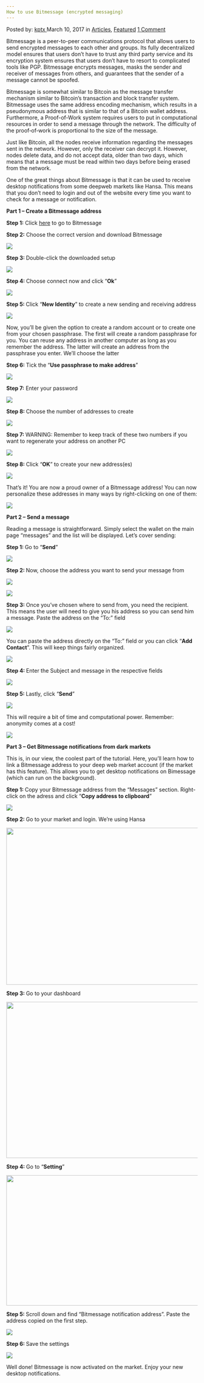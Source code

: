 ```yaml
---
How to use Bitmessage (encrypted messaging)
---
```

<article class="post-listing post-18531 post type-post status-publish format-standard has-post-thumbnail hentry category-articles category-deepdot-news tag-bitmessage tag-encrypted tag-messaging">
<div class="post-inner">
<p class="post-meta">
<span>Posted by: <a href="https://www.deepdotweb.com/author/kptx/" title="">kptx </a></span>
<span>March 10, 2017</span>
<span>in <a href="https://www.deepdotweb.com/category/articles/" rel="category tag">Articles</a>, <a href="https://www.deepdotweb.com/category/deepdot-news/" rel="category tag">Featured</a></span>
<span><a href="https://www.deepdotweb.com/2017/03/10/use-bitmessage-encrypted-messaging/#comments">1 Comment</a></span>
</p>
<div class="clear"></div>
<div class="entry">
<p>Bitmessage is a peer-to-peer communications protocol that allows users to send encrypted messages to each other and groups. Its fully decentralized model ensures that users don’t have to trust any third party service and its encryption system ensures that users don’t have to resort to complicated tools like PGP. Bitmessage encrypts messages, masks the sender and receiver of messages from others, and guarantees that the sender of a message cannot be spoofed.</p>
<p>Bitmessage is somewhat similar to Bitcoin as the message transfer mechanism similar to Bitcoin’s transaction and block transfer system. Bitmessage uses the same address encoding mechanism, which results in a pseudonymous address that is similar to that of a Bitcoin wallet address. Furthermore, a Proof-of-Work system requires users to put in computational resources in order to send a message through the network. The difficulty of the proof‐of‐work is proportional to the size of the message.</p>
<p>Just like Bitcoin, all the nodes receive information regarding the messages sent in the network. However, only the receiver can decrypt it. However, nodes delete data, and do not accept data, older than two days, which means that a message must be read within two days before being erased from the network.</p>
<p>One of the great things about Bitmessage is that it can be used to receive desktop notifications from some deepweb markets like Hansa. This means that you don’t need to login and out of the website every time you want to check for a message or notification.</p>
<p><strong>Part 1 &#8211; Create a Bitmessage address</strong></p>
<p><strong>Step 1:</strong> Click <a href="https://bitmessage.org/">here</a> to go to Bitmessage</p>
<p><strong>Step 2:</strong> Choose the correct version and download Bitmessage</p>
<p><img class="wp-image-18541 aligncenter" src="https://www.deepdotweb.com/wp-content/uploads/2017/03/word-image-11.png" srcset="https://www.deepdotweb.com/wp-content/uploads/2017/03/word-image-11.png 1156w, https://www.deepdotweb.com/wp-content/uploads/2017/03/word-image-11-300x130.png 300w, https://www.deepdotweb.com/wp-content/uploads/2017/03/word-image-11-1024x444.png 1024w" sizes="(max-width: 1156px) 100vw, 1156px" /></p>
<p><strong>Step 3: </strong>Double-click the downloaded setup</p>
<p><img class="wp-image-18542 aligncenter" src="https://www.deepdotweb.com/wp-content/uploads/2017/03/word-image-12.png" srcset="https://www.deepdotweb.com/wp-content/uploads/2017/03/word-image-12.png 992w, https://www.deepdotweb.com/wp-content/uploads/2017/03/word-image-12-300x139.png 300w, https://www.deepdotweb.com/wp-content/uploads/2017/03/word-image-12-272x125.png 272w" sizes="(max-width: 992px) 100vw, 992px" /></p>
<p><strong>Step 4: </strong>Choose connect now and click “<strong>Ok</strong>”</p>
<p><img class="wp-image-18543 aligncenter" src="https://www.deepdotweb.com/wp-content/uploads/2017/03/word-image-13.png" srcset="https://www.deepdotweb.com/wp-content/uploads/2017/03/word-image-13.png 327w, https://www.deepdotweb.com/wp-content/uploads/2017/03/word-image-13-300x176.png 300w" sizes="(max-width: 327px) 100vw, 327px" /></p>
<p><strong>Step 5: </strong>Click “<strong>New Identity</strong>” to create a new sending and receiving address</p>
<p><img class="wp-image-18544 aligncenter" src="https://www.deepdotweb.com/wp-content/uploads/2017/03/word-image-14.png" srcset="https://www.deepdotweb.com/wp-content/uploads/2017/03/word-image-14.png 925w, https://www.deepdotweb.com/wp-content/uploads/2017/03/word-image-14-300x149.png 300w" sizes="(max-width: 925px) 100vw, 925px" /></p>
<p>Now, you’ll be given the option to create a random account or to create one from your chosen passphrase. The first will create a random passphrase for you. You can reuse any address in another computer as long as you remember the address. The latter will create an address from the passphrase you enter. We’ll choose the latter</p>
<p><strong>Step 6: </strong>Tick the “<strong>Use passphrase to make address</strong>”</p>
<p><img class="wp-image-18545 aligncenter" src="https://www.deepdotweb.com/wp-content/uploads/2017/03/word-image-15.png" srcset="https://www.deepdotweb.com/wp-content/uploads/2017/03/word-image-15.png 516w, https://www.deepdotweb.com/wp-content/uploads/2017/03/word-image-15-278x300.png 278w" sizes="(max-width: 516px) 100vw, 516px" /></p>
<p><strong>Step 7:</strong> Enter your password</p>
<p><img class="wp-image-18546 aligncenter" src="https://www.deepdotweb.com/wp-content/uploads/2017/03/word-image-16.png" srcset="https://www.deepdotweb.com/wp-content/uploads/2017/03/word-image-16.png 404w, https://www.deepdotweb.com/wp-content/uploads/2017/03/word-image-16-300x140.png 300w" sizes="(max-width: 404px) 100vw, 404px" /></p>
<p><strong>Step 8: </strong>Choose the number of addresses to create</p>
<p><img class="wp-image-18547 aligncenter" src="https://www.deepdotweb.com/wp-content/uploads/2017/03/word-image-17.png" srcset="https://www.deepdotweb.com/wp-content/uploads/2017/03/word-image-17.png 404w, https://www.deepdotweb.com/wp-content/uploads/2017/03/word-image-17-300x140.png 300w" sizes="(max-width: 404px) 100vw, 404px" /></p>
<p><strong>Step 7: </strong>WARNING: Remember to keep track of these two numbers if you want to regenerate your address on another PC</p>
<p><img class="wp-image-18548 aligncenter" src="https://www.deepdotweb.com/wp-content/uploads/2017/03/word-image-18.png" srcset="https://www.deepdotweb.com/wp-content/uploads/2017/03/word-image-18.png 404w, https://www.deepdotweb.com/wp-content/uploads/2017/03/word-image-18-300x140.png 300w" sizes="(max-width: 404px) 100vw, 404px" /></p>
<p><strong>Step 8: </strong>Click “<strong>OK</strong>” to create your new address(es)</p>
<p><img class="wp-image-18549 aligncenter" src="https://www.deepdotweb.com/wp-content/uploads/2017/03/word-image-19.png" srcset="https://www.deepdotweb.com/wp-content/uploads/2017/03/word-image-19.png 506w, https://www.deepdotweb.com/wp-content/uploads/2017/03/word-image-19-300x178.png 300w" sizes="(max-width: 506px) 100vw, 506px" /></p>
<p>That’s it! You are now a proud owner of a Bitmessage address! You can now personalize these addresses in many ways by right-clicking on one of them:</p>
<p><img class="wp-image-18550 aligncenter" src="https://www.deepdotweb.com/wp-content/uploads/2017/03/word-image-20.png" srcset="https://www.deepdotweb.com/wp-content/uploads/2017/03/word-image-20.png 913w, https://www.deepdotweb.com/wp-content/uploads/2017/03/word-image-20-300x147.png 300w" sizes="(max-width: 913px) 100vw, 913px" /></p>
<p><strong>Part 2 &#8211; Send a message</strong></p>
<p>Reading a message is straightforward. Simply select the wallet on the main page “messages” and the list will be displayed. Let’s cover sending:</p>
<p><strong>Step 1: </strong>Go to “<strong>Send</strong>”</p>
<p><img class="wp-image-18551 aligncenter" src="https://www.deepdotweb.com/wp-content/uploads/2017/03/word-image-21.png" srcset="https://www.deepdotweb.com/wp-content/uploads/2017/03/word-image-21.png 940w, https://www.deepdotweb.com/wp-content/uploads/2017/03/word-image-21-300x146.png 300w" sizes="(max-width: 940px) 100vw, 940px" /></p>
<p><strong>Step 2: </strong>Now, choose the address you want to send your message from</p>
<p><img class="wp-image-18552 aligncenter" src="https://www.deepdotweb.com/wp-content/uploads/2017/03/word-image-22.png" srcset="https://www.deepdotweb.com/wp-content/uploads/2017/03/word-image-22.png 927w, https://www.deepdotweb.com/wp-content/uploads/2017/03/word-image-22-300x150.png 300w, https://www.deepdotweb.com/wp-content/uploads/2017/03/word-image-22-660x330.png 660w" sizes="(max-width: 927px) 100vw, 927px" /></p>
<p><img class="wp-image-18553 aligncenter" src="https://www.deepdotweb.com/wp-content/uploads/2017/03/word-image-23.png" srcset="https://www.deepdotweb.com/wp-content/uploads/2017/03/word-image-23.png 927w, https://www.deepdotweb.com/wp-content/uploads/2017/03/word-image-23-300x148.png 300w" sizes="(max-width: 927px) 100vw, 927px" /></p>
<p><strong>Step 3: </strong>Once you’ve chosen where to send from, you need the recipient. This means the user will need to give you his address so you can send him a message. Paste the address on the “To:” field</p>
<p><img class="wp-image-18554 aligncenter" src="https://www.deepdotweb.com/wp-content/uploads/2017/03/word-image-24.png" srcset="https://www.deepdotweb.com/wp-content/uploads/2017/03/word-image-24.png 930w, https://www.deepdotweb.com/wp-content/uploads/2017/03/word-image-24-300x147.png 300w" sizes="(max-width: 930px) 100vw, 930px" /></p>
<p>You can paste the address directly on the “To:” field or you can click “<strong>Add Contact</strong>”. This will keep things fairly organized.</p>
<p><img class="wp-image-18555 aligncenter" src="https://www.deepdotweb.com/wp-content/uploads/2017/03/word-image-25.png" srcset="https://www.deepdotweb.com/wp-content/uploads/2017/03/word-image-25.png 936w, https://www.deepdotweb.com/wp-content/uploads/2017/03/word-image-25-300x150.png 300w, https://www.deepdotweb.com/wp-content/uploads/2017/03/word-image-25-660x330.png 660w" sizes="(max-width: 936px) 100vw, 936px" /></p>
<p><strong>Step 4: </strong>Enter the Subject and message in the respective fields</p>
<p><img class="wp-image-18556 aligncenter" src="https://www.deepdotweb.com/wp-content/uploads/2017/03/word-image-26.png" srcset="https://www.deepdotweb.com/wp-content/uploads/2017/03/word-image-26.png 938w, https://www.deepdotweb.com/wp-content/uploads/2017/03/word-image-26-300x147.png 300w" sizes="(max-width: 938px) 100vw, 938px" /></p>
<p><strong>Step 5: </strong>Lastly, click “<strong>Send</strong>”</p>
<p><img class="wp-image-18557 aligncenter" src="https://www.deepdotweb.com/wp-content/uploads/2017/03/word-image-27.png" srcset="https://www.deepdotweb.com/wp-content/uploads/2017/03/word-image-27.png 923w, https://www.deepdotweb.com/wp-content/uploads/2017/03/word-image-27-300x151.png 300w" sizes="(max-width: 923px) 100vw, 923px" /></p>
<p>This will require a bit of time and computational power. Remember: anonymity comes at a cost!</p>
<p><img class="wp-image-18558" src="https://www.deepdotweb.com/wp-content/uploads/2017/03/word-image-28.png" srcset="https://www.deepdotweb.com/wp-content/uploads/2017/03/word-image-28.png 381w, https://www.deepdotweb.com/wp-content/uploads/2017/03/word-image-28-300x18.png 300w" sizes="(max-width: 381px) 100vw, 381px" /></p>
<p><strong>Part 3 &#8211; Get Bitmessage notifications from dark markets</strong></p>
<p>This is, in our view, the coolest part of the tutorial. Here, you’ll learn how to link a Bitmessage address to your deep web market account (if the market has this feature). This allows you to get desktop notifications on Bimessage (which can run on the background).</p>
<p><strong>Step 1: </strong>Copy your Bitmessage address from the “Messages” section. Right-click on the adress and click “<strong>Copy address to clipboard</strong>”</p>
<p><img class="wp-image-18559 aligncenter" src="https://www.deepdotweb.com/wp-content/uploads/2017/03/word-image-29.png" srcset="https://www.deepdotweb.com/wp-content/uploads/2017/03/word-image-29.png 938w, https://www.deepdotweb.com/wp-content/uploads/2017/03/word-image-29-300x148.png 300w" sizes="(max-width: 938px) 100vw, 938px" /></p>
<p><strong>Step 2: </strong>Go to your market and login. We’re using Hansa</p>
<p><img class="wp-image-18560 aligncenter" src="https://www.deepdotweb.com/wp-content/uploads/2017/03/word-image-30.png" width="975" height="413" srcset="https://www.deepdotweb.com/wp-content/uploads/2017/03/word-image-30.png 1188w, https://www.deepdotweb.com/wp-content/uploads/2017/03/word-image-30-300x127.png 300w, https://www.deepdotweb.com/wp-content/uploads/2017/03/word-image-30-1024x434.png 1024w" sizes="(max-width: 975px) 100vw, 975px" /></p>
<p><strong>Step 3: </strong>Go to your dashboard</p>
<p><img class="wp-image-18561 aligncenter" src="https://www.deepdotweb.com/wp-content/uploads/2017/03/word-image-31.png" width="971" height="411" srcset="https://www.deepdotweb.com/wp-content/uploads/2017/03/word-image-31.png 1188w, https://www.deepdotweb.com/wp-content/uploads/2017/03/word-image-31-300x127.png 300w, https://www.deepdotweb.com/wp-content/uploads/2017/03/word-image-31-1024x434.png 1024w" sizes="(max-width: 971px) 100vw, 971px" /></p>
<p><strong>Step 4: </strong>Go to “<strong>Setting</strong>”</p>
<p><img class="wp-image-18562 aligncenter" src="https://www.deepdotweb.com/wp-content/uploads/2017/03/word-image-32.png" width="885" height="343" srcset="https://www.deepdotweb.com/wp-content/uploads/2017/03/word-image-32.png 1169w, https://www.deepdotweb.com/wp-content/uploads/2017/03/word-image-32-300x116.png 300w, https://www.deepdotweb.com/wp-content/uploads/2017/03/word-image-32-1024x397.png 1024w" sizes="(max-width: 885px) 100vw, 885px" /></p>
<p><strong>Step 5: </strong>Scroll down and find “Bitmessage notification address”. Paste the address copied on the first step.</p>
<p><img class="wp-image-18563 aligncenter" src="https://www.deepdotweb.com/wp-content/uploads/2017/03/word-image-33.png" srcset="https://www.deepdotweb.com/wp-content/uploads/2017/03/word-image-33.png 956w, https://www.deepdotweb.com/wp-content/uploads/2017/03/word-image-33-300x59.png 300w" sizes="(max-width: 956px) 100vw, 956px" /></p>
<p><strong>Step 6: </strong>Save the settings</p>
<p><img class="wp-image-18564 aligncenter" src="https://www.deepdotweb.com/wp-content/uploads/2017/03/word-image-34.png" srcset="https://www.deepdotweb.com/wp-content/uploads/2017/03/word-image-34.png 1003w, https://www.deepdotweb.com/wp-content/uploads/2017/03/word-image-34-300x120.png 300w" sizes="(max-width: 1003px) 100vw, 1003px" /></p>
<p>Well done! Bitmessage is now activated on the market. Enjoy your new desktop notifications.</p>
</div>
<span style="display:none"><a href="https://www.deepdotweb.com/tag/bitmessage/" rel="tag">bitmessage</a> <a href="https://www.deepdotweb.com/tag/encrypted/" rel="tag">encrypted</a> <a href="https://www.deepdotweb.com/tag/messaging/" rel="tag">messaging</a></span> <span style="display:none" class="updated">2017-03-10</span>
<div style="display:none" class="vcard author" itemprop="author" itemscope itemtype="http://schema.org/Person"><strong class="fn" itemprop="name"><a href="https://www.deepdotweb.com/author/kptx/" title="Posts by kptx" rel="author">kptx</a></strong></div>
</div>
</article>

